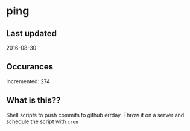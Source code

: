 # ping

## Last updated
2016-08-30

## Occurances
Incremented: 274

## What is this?? 
Shell scripts to push commits to github errday. Throw it on a server and schedule the script with `cron`
